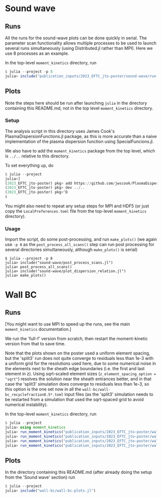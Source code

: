 Sound wave
==========

Runs
----

All the runs for the sound-wave plots can be done quickly in serial. The
parameter scan functionality allows multiple processes to be used to launch
several runs simultaneously (using Distributed.jl rather than MPI). Here we use
8 processes as an example.

In the top-level `moment_kinetics` directory, run
```julia
$ julia --project -p 8
julia> include("publication_inputs/2023_EFTC_jto-poster/sound-wave/run-all-scans.jl")
```

Plots
-----

Note the steps here should be run after launching `julia` in the directory
containing this README.md, not in the top level `moment_kinetics` directory.

### Setup

The analysis script in this directory uses James Cook's
PlasmaDispersionFunctions.jl package, as this is more accurate than a naive
implementation of the plasma dispersion function using SpecialFuncions.jl.

We also have to add the `moment_kinetics` package from the top level, which is
`../..` relative to this directory.

To set everything up, do
```julia
$ julia --project
julia>]
(2023_EFTC_jto-poster) pkg> add https://github.com/jwscook/PlasmaDispersionFunctions.jl
(2023_EFTC_jto-poster) pkg> dev ../..
(2023_EFTC_jto-poster) pkg>^D
$
```

You might also need to repeat any setup steps for MPI and HDF5 (or just copy
the `LocalPreferences.toml` file from the top-level `moment_kinetics`
directory).

### Usage

Import the script, do some post-processing, and run `make_plots()` (we again
use `-p 8` as the `post_process_all_scans()` step can run post processing for
several directories simultaneously, although `make_plots()` is serial)
```
$ julia --project -p 8
julia> include("sound-wave/post_process_scans.jl")
julia> post_process_all_scans()
julia> include("sound-wave/plot_dispersion_relation.jl")
julia> make_plots()
```

Wall BC
=======

Runs
----

[You might want to use MPI to speed up the runs, see the main `moment_kinetics`
documentation.]

We run the 'full-f' version from scratch, then restart the moment-kinetic
version from that to save time.

Note that the plots shown on the poster used a uniform element spacing, but the
'split3' run does not quite converge to residuals less than 1e-3 with a uniform
grid for the resolutions used here, due to some numerical noise in the elements
next to the sheath edge boundaries (i.e. the first and last element in z).
Using sqrt-scaled element sizes (`z_element_spacing_option = "sqrt"`) resolves
the solution near the sheath entrances better, and in that case the 'split3'
simulation does converge to residuals less than 1e-3, so this option is the one
set now in all the `wall-bc/wall-bc_recyclefraction0.5*.toml` input files (as
the 'split3' simulation needs to be restarted from a simulation that used the
sqrt-spaced grid to avoid numerical instability).

In the top-level `moment_kinetics` directory, run
```julia
$ julia --project
julia> using moment_kinetics
julia> run_moment_kinetics("publication_inputs/2023_EFTC_jto-poster/wall-bc/wall-bc_recyclefraction0.5.toml")
julia> run_moment_kinetics("publication_inputs/2023_EFTC_jto-poster/wall-bc/wall-bc_recyclefraction0.5_split1.toml"; restart="runs/wall-bc_recyclefraction0.5/wall-bc_recyclefraction0.5.dfns.h5")
julia> run_moment_kinetics("publication_inputs/2023_EFTC_jto-poster/wall-bc/wall-bc_recyclefraction0.5_split2.toml"; restart="runs/wall-bc_recyclefraction0.5/wall-bc_recyclefraction0.5.dfns.h5")
julia> run_moment_kinetics("publication_inputs/2023_EFTC_jto-poster/wall-bc/wall-bc_recyclefraction0.5_split3.toml"; restart="runs/wall-bc_recyclefraction0.5/wall-bc_recyclefraction0.5.dfns.h5")
```

Plots
-----

In the directory containing this README.md (after already doing the setup from
the 'Sound wave' section) run
```julia
$ julia --project
julia> include("wall-bc/wall-bc-plots.jl")
```
